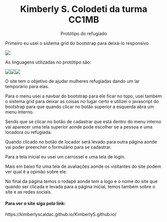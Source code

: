 <h1 align="center">Kimberly S. Colodeti da turma CC1MB</h1>
<p align="center">Protótipo do refugiado</p>
<p>Primeiro eu usei o sistema grid do bootstrap para deixá-lo responsivo</p>
<img src="https://img.shields.io/badge/Bootstrap-563D7C?style=for-the-badge&logo=bootstrap&logoColor=white"/>
<p>As linguagens utilizadas no protótipo são:</p>
<img src="https://img.shields.io/badge/JavaScript-F7DF1E?style=for-the-badge&logo=javascript&logoColor=black"/><img src="https://img.shields.io/badge/CSS-239120?&style=for-the-badge&logo=css3&logoColor=white"/><img src="https://img.shields.io/badge/HTML-239120?style=for-the-badge&logo=html5&logoColor=white"/>
<p>O site tem o objetivo de ajudar mulheres refugiadas dando um lar temporário para elas.</p>

<p>Para o menu usei a navbar do bootstrap para ele ficar no topo, usei também o sistema grid para deixar as coisas no lugar certo e utilizei o javascript do bootstrap para que quando clicar no botão superior a esquerda abra um menu interno.</p>
<p>Sendo que se clicar no botão de cadastrar que está dentro do menu interno vai aparecer uma tela superior aonde pode escolher se a pessoa e uma locadora ou refugiada.</p>
<p>Quando clicado no botão de locador será levado para outra página aonde vai poder preencher o formulário para se cadastrar.</p>
<p>Para a tela inicial eu usei um carrossel e uma tela de login.</p>
<p>Mais em baixo fiz uma tela de avaliações aonde os visitantes do site podem ver qual é a opinião sobre ele.</p>
<p>No final da página temos o rodapé aonde tem a logo e o nome do site que quando ser clicada e levada para a página inicial, temos também sobre o site e as redes sociais.</p>

<h4>Para ver o site siga pelo link:</h4>
https://kimberlyscaldac.github.io/KimberlyS.github.io/


